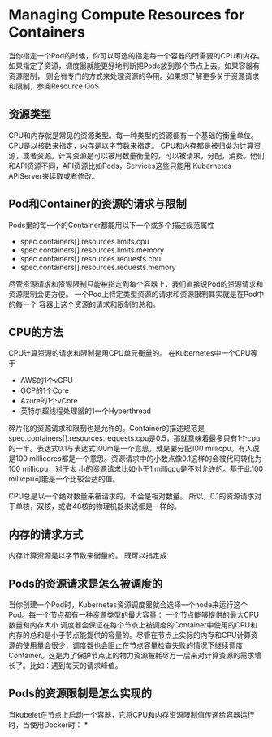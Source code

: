 # Managing Compute Resources for Containers
当你指定一个Pod的时候，你可以可选的指定每一个容器的所需要的CPU和内存。 如果指定了资源，调度器就能更好地判断把Pods放到那个节点上去。如果容器有资源限制，
则会有专门的方式来处理资源的争用。如果想了解更多关于资源请求和限制，参阅Resource QoS

## 资源类型
CPU和内存就是常见的资源类型。每一种类型的资源都有一个基础的衡量单位。 CPU是以核数来指定，内存是以字节数来指定。
CPU和内存都是被归类为计算资源，或者资源。计算资源是可以被用数量衡量的，可以被请求，分配，消费。他们和API资源不同，API资源比如Pods，Services这些只能用
Kubernetes APIServer来读取或者修改。

## Pod和Container的资源的请求与限制
Pods里的每一个的Container都能用以下一个或多个描述规范属性
* spec.containers[].resources.limits.cpu 
* spec.containers[].resources.limits.memory
* spec.containers[].resources.requests.cpu
* spec.containers[].resources.requests.memory

尽管资源请求和资源限制只能被指定到每个容器上，我们直接说Pod的资源请求和资源限制会更方便。 一个Pod上特定类型资源的请求和资源限制其实就是在Pod中的每一个
容器上这个资源的请求和限制的总和。

## CPU的方法
CPU计算资源的请求和限制是用CPU单元衡量的。 在Kubernetes中一个CPU等于
* AWS的1个vCPU 
* GCP的1个Core
* Azure的1个vCore
* 英特尔超线程处理器的1一个Hyperthread

碎片化的资源请求和限制也是允许的。Container的描述规范是spec.containers[].resources.requests.cpu是0.5，那就意味着最多只有1个cpu的一半。表达式0.1与表达式100m是一个意思，就是要分配100 millicpu。有人说是100 millicores都是一个意思。资源请求中的小数点像0.1这样的会被代码转化为100 millicpu，对于太
小的资源请求比如小于1 millicpu是不对允许的。基于此100 millicpu可能是一个比较合适的值。

CPU总是以一个绝对数量来被请求的，不会是相对数量。 所以，0.1的资源请求对于单核，双核，或者48核的物理机器来说都是一样的。

## 内存的请求方式
内存计算资源是以字节数来衡量的。 既可以指定成

## Pods的资源请求是怎么被调度的
当你创建一个Pod时，Kubernetes资源调度器就会选择一个node来运行这个Pod。每一个节点都有一种资源类型的最大容量： 一个节点能够提供的最大CPU数量和内存大小
调度器会保证在每个节点上被调度的Container中使用的CPU和内存的总和是小于节点能提供的容量的。尽管在节点上实际的内存和CPU计算资源的使用量会很少，调度器也会阻止在节点容量检查失败的情况下继续调度Container。这是为了保护节点上的物力资源被耗尽万一后来对计算资源的需求增长了。比如：遇到每天的请求峰值。

## Pods的资源限制是怎么实现的
当kubelet在节点上启动一个容器，它将CPU和内存资源限制值传递给容器运行时，当使用Docker时：
* 









